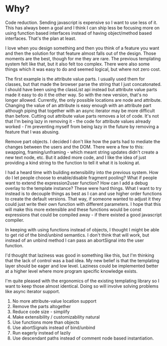 # Why?
Code reduction.  Sending javascript is expensive so I want to use less of it.  This has always been a goal and I think I can ship less be focusing more on using function based interfaces instead of having object/method based interfaces.  That's the plan at least.

I love when you design something and then you think of a feature you want and then the solution for that feature almost falls out of the design.  Those moments are the best, though for me they are rare.  The previous templating system felt like that, but it also felt too complex.  There were also some things which it was easy to do and seemed logical, but where not zero cost.

The first example is the attribute value parts. I usually used them for classes, but that made the browser parse the string that I just concatonated.  I should have been using the classList api instead but attribute value parts made it easy to do it the other way.  So with the new version, that's no longer allowed.  Currently, the only possible locations are node and attribute.  Changing the value of an attribute is easy enough with an attribute part although piping that together with an async iterator may be more difficult than before.  Cutting out attribute value parts removes a lot of code.  It's not that I'm being lazy in removing it - the code for attribute values already worked - I'm preventing myself from being lazy in the future by removing a feature that I was abusing.

Remove part objects.  I decided I don't like how the parts had to mediate the changes between the users and the DOM.  There were a few to this: swapping, framing/unframing - which meant string updates didn't create a new text node, etc.  But it added more code, and I like the idea of just providing a kind string to the function to tell it what it is looking at.

I had a heard time with building extensibility into the previous system.  How do I let people choose to enable/disable fragment pooling?  What if people want to extend the expression2user function?  How can I add a debug overlay to the template instance? These were hard things.  What I want to try instead is to decouple things as best as I can and use higher order functions to create the default versions.  That way, if someone wanted to adjust it they could just write their own function with different parameters.  I hope that this will make this more extensible and these functions would be const expressions that could be compiled away - if there existed a good javascript compiler.

In keeping with using functions instead of objects, I thought I might be able to get rid of the bind/unbind semantics.  I don't think that will work, but instead of an unbind method I can pass an abortSignal into the user function.

I'd thought that laziness was good in something like this, but I'm thinking that the lack of control was a bad idea.  My new belief is that the templating layer should be eager and low level.  Laziness could be implemented better at a higher level where more program specific knowledge exists.

I'm quite pleased with the ergonomics of the existing templating library so I want to keep those almost identical.  Doing so will involve solving problems like async iterator support.

1. No more attribute-value location support
2. Remove the parts altogether
3. Reduce code size - simplify
4. Make extensibility / customizability natural
5. Use functions more than objects
6. Use abortSignals instead of bind/unbind
7. Run eagerly instead of lazily
8. Use descendant paths instead of comment node based instantiation.